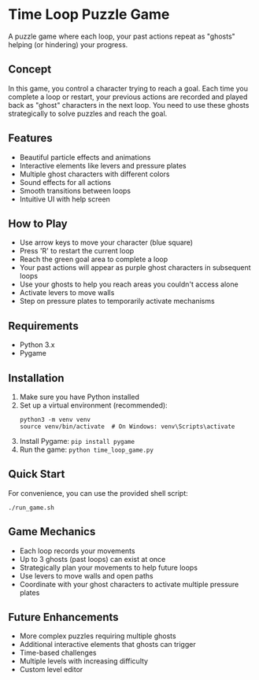 # Time Loop Puzzle Game

A puzzle game where each loop, your past actions repeat as "ghosts" helping (or hindering) your progress.

## Concept
In this game, you control a character trying to reach a goal. Each time you complete a loop or restart, your previous actions are recorded and played back as "ghost" characters in the next loop. You need to use these ghosts strategically to solve puzzles and reach the goal.

## Features
- Beautiful particle effects and animations
- Interactive elements like levers and pressure plates
- Multiple ghost characters with different colors
- Sound effects for all actions
- Smooth transitions between loops
- Intuitive UI with help screen

## How to Play
- Use arrow keys to move your character (blue square)
- Press 'R' to restart the current loop
- Reach the green goal area to complete a loop
- Your past actions will appear as purple ghost characters in subsequent loops
- Use your ghosts to help you reach areas you couldn't access alone
- Activate levers to move walls
- Step on pressure plates to temporarily activate mechanisms

## Requirements
- Python 3.x
- Pygame

## Installation
1. Make sure you have Python installed
2. Set up a virtual environment (recommended):
   ```
   python3 -m venv venv
   source venv/bin/activate  # On Windows: venv\Scripts\activate
   ```
3. Install Pygame: `pip install pygame`
4. Run the game: `python time_loop_game.py`

## Quick Start
For convenience, you can use the provided shell script:
```
./run_game.sh
```

## Game Mechanics
- Each loop records your movements
- Up to 3 ghosts (past loops) can exist at once
- Strategically plan your movements to help future loops
- Use levers to move walls and open paths
- Coordinate with your ghost characters to activate multiple pressure plates

## Future Enhancements
- More complex puzzles requiring multiple ghosts
- Additional interactive elements that ghosts can trigger
- Time-based challenges
- Multiple levels with increasing difficulty
- Custom level editor
